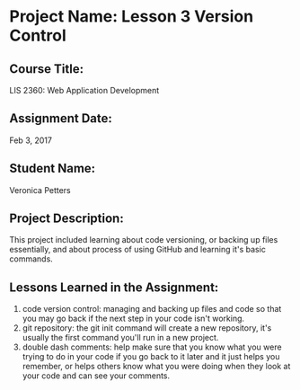 # Project Name:  Lesson 3 Version Control

## Course Title:
LIS 2360:  Web Application Development

## Assignment Date:  
Feb 3, 2017

## Student Name:  
Veronica Petters

## Project Description:
This project included learning about code versioning, or backing up files essentially, and about process of using GitHub and learning it's basic commands.

## Lessons Learned in the Assignment:
1. code version control: managing and backing up files and code so that you may go back if the next step in your code isn't working.
2. git repository: the git init command will create a new repository, it's usually the first command you'll run in a new project.
3. double dash comments: help make sure that you know what you were trying to do in your code if you go back to it later and it just helps you remember, or helps others know what you were doing when they look at your code and can see your comments.
